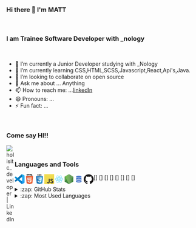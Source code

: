 ### Hi there 👋 I'm MATT
<br />

### I am Trainee Software Developer with _nology

<br />

- 🔭 I’m currently a Junior Developer studying with _Nology
- 🌱 I’m currently learning CSS,HTML,SCSS,Javascript,React,Api's,Java.
- 👯 I’m looking to collaborate on open source
- 💬 Ask me about ... Anything
- 📫 How to reach me: ...[linkedIn]
- 😄 Pronouns: ...
- ⚡ Fun fact: ...

<br />

### Come say HI!!
[<img align="left" alt="holisitc_developer | LinkedIn" width="22px" src="https://cdn.jsdelivr.net/npm/simple-icons@v3/icons/linkedin.svg" />][linkedin]

<br />

### Languages and Tools
[<img align="left" alt="Visual Studio Code" width="26px" src="https://raw.githubusercontent.com/github/explore/80688e429a7d4ef2fca1e82350fe8e3517d3494d/topics/visual-studio-code/visual-studio-code.png" />]
[<img align="left" alt="HTML5" width="26px" src="https://raw.githubusercontent.com/github/explore/80688e429a7d4ef2fca1e82350fe8e3517d3494d/topics/html/html.png" />]
[<img align="left" alt="CSS3" width="26px" src="https://raw.githubusercontent.com/github/explore/80688e429a7d4ef2fca1e82350fe8e3517d3494d/topics/css/css.png" />]
[<img align="left" alt="JavaScript" width="26px" src="https://raw.githubusercontent.com/github/explore/80688e429a7d4ef2fca1e82350fe8e3517d3494d/topics/javascript/javascript.png" />]
[<img align="left" alt="React" width="26px" src="https://raw.githubusercontent.com/github/explore/80688e429a7d4ef2fca1e82350fe8e3517d3494d/topics/react/react.png" />]
[<img align="left" alt="Node.js" width="26px" src="https://raw.githubusercontent.com/github/explore/80688e429a7d4ef2fca1e82350fe8e3517d3494d/topics/nodejs/nodejs.png" />]
[<img align="left" alt="SQL" width="26px" src="https://raw.githubusercontent.com/github/explore/80688e429a7d4ef2fca1e82350fe8e3517d3494d/topics/sql/sql.png" />]
[<img align="left" alt="GitHub" width="26px" src="https://raw.githubusercontent.com/github/explore/78df643247d429f6cc873026c0622819ad797942/topics/github/github.png" />]

<details>
  <summary>:zap: GitHub Stats</summary>


[![Anurag's GitHub stats](https://github-readme-stats.vercel.app/api?username=matthutt85)](https://github.com/anuraghazra/github-readme-stats)


</details>

<details>
  <summary>:zap: Most Used Languages</summary>

[![Top Langs](https://github-readme-stats.vercel.app/api/top-langs/?username=matthutt85)](https://github.com/anuraghazra/github-readme-stats)



</details>

[linkedin]: https://www.https://www.linkedin.com/in/matthew-hutt/
